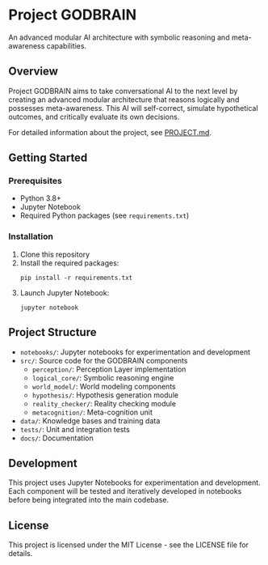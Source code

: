 # Project GODBRAIN

An advanced modular AI architecture with symbolic reasoning and meta-awareness capabilities.

## Overview

Project GODBRAIN aims to take conversational AI to the next level by creating an advanced modular architecture that reasons logically and possesses meta-awareness. This AI will self-correct, simulate hypothetical outcomes, and critically evaluate its own decisions.

For detailed information about the project, see [PROJECT.md](./project.md).

## Getting Started

### Prerequisites

- Python 3.8+
- Jupyter Notebook
- Required Python packages (see `requirements.txt`)

### Installation

1. Clone this repository
2. Install the required packages:
   ```
   pip install -r requirements.txt
   ```
3. Launch Jupyter Notebook:
   ```
   jupyter notebook
   ```

## Project Structure

- `notebooks/`: Jupyter notebooks for experimentation and development
- `src/`: Source code for the GODBRAIN components
  - `perception/`: Perception Layer implementation
  - `logical_core/`: Symbolic reasoning engine
  - `world_model/`: World modeling components
  - `hypothesis/`: Hypothesis generation module
  - `reality_checker/`: Reality checking module
  - `metacognition/`: Meta-cognition unit
- `data/`: Knowledge bases and training data
- `tests/`: Unit and integration tests
- `docs/`: Documentation

## Development

This project uses Jupyter Notebooks for experimentation and development. Each component will be tested and iteratively developed in notebooks before being integrated into the main codebase.

## License

This project is licensed under the MIT License - see the LICENSE file for details.